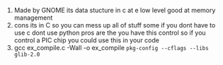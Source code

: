 1. Made by GNOME  its data stucture in c at e low level good at memory management
2. cons its in C so you can mess up all of stuff some if you dont have to use c dont use python
pros are the you have this control so if you control a PIC chip you could use this in your code
3. gcc ex_compile.c -Wall -o ex_compile `pkg-config --cflags --libs glib-2.0`
